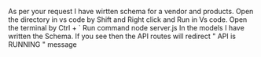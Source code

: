 As per your request I have wirtten schema for a vendor and products.
Open the directory in vs code by Shift and Right click and Run in Vs code. 
Open the terminal by Ctrl + ` 
Run command node server.js
In the models I have written the Schema. 
If you see then the API routes will redirect " API is RUNNING " message

